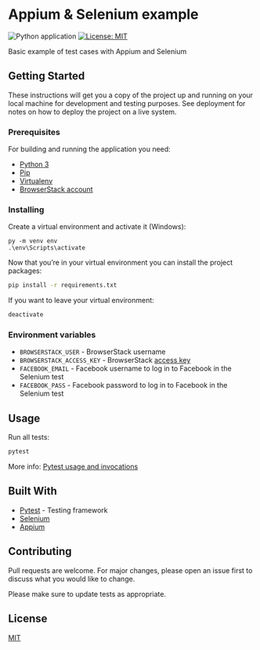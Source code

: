 # Appium & Selenium example

![Python application](https://github.com/vescuderog/appium-selenium-example/workflows/Python%20application/badge.svg)
[![License: MIT](https://img.shields.io/badge/License-MIT-yellow.svg)](https://opensource.org/licenses/MIT)

Basic example of test cases with Appium and Selenium

## Getting Started

These instructions will get you a copy of the project up and running on your local machine for development and testing purposes. See deployment for notes on how to deploy the project on a live system.

### Prerequisites

For building and running the application you need:

- [Python 3](https://www.python.org/) 
- [Pip](https://pip.pypa.io/en/stable/)
- [Virtualenv](https://virtualenv.pypa.io/en/stable/)
- [BrowserStack account](https://www.browserstack.com/)

### Installing

Create a virtual environment and activate it (Windows):

```shell
py -m venv env
.\env\Scripts\activate
```

Now that you’re in your virtual environment you can install the project packages:

```bash
pip install -r requirements.txt
```

If you want to leave your virtual environment:

```bash
deactivate
```
### Environment variables

* `BROWSERSTACK_USER` - BrowserStack username
* `BROWSERSTACK_ACCESS_KEY` - BrowserStack [access key](https://www.browserstack.com/app-automate/rest-api)
* `FACEBOOK_EMAIL` - Facebook username to log in to Facebook in the Selenium test
* `FACEBOOK_PASS` - Facebook password to log in to Facebook in the Selenium test

## Usage

Run all tests:

```python
pytest
```

More info: [Pytest usage and invocations](http://doc.pytest.org/en/latest/usage.html)

## Built With

* [Pytest](https://docs.pytest.org/en/latest/contents.html) - Testing framework
* [Selenium](https://selenium.dev/)
* [Appium](http://appium.io/)

## Contributing

Pull requests are welcome. For major changes, please open an issue first to discuss what you would like to change.

Please make sure to update tests as appropriate.

## License

[MIT](https://choosealicense.com/licenses/mit/)
